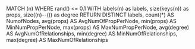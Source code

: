 MATCH (n) WHERE rand() <= 0.1
WITH labels(n) as labels, size(keys(n)) as props, size((n)--()) as degree
RETURN
DISTINCT labels,
count(*) AS NumofNodes,
avg(props) AS AvgNumOfPropPerNode,
min(props) AS MinNumPropPerNode,
max(props) AS MaxNumPropPerNode,
avg(degree) AS AvgNumOfRelationships,
min(degree) AS MinNumOfRelationships,
max(degree) AS MaxNumOfRelationships
